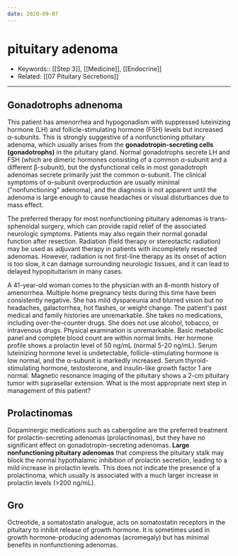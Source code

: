 ```yaml
---
date: 2020-09-07
---
```


# pituitary adenoma

- Keywords:: [[Step 3]], [[Medicine]], [[Endocrine]]
- Related: [[07 Pituitary Secretions]]
---

## Gonadotrophs adnenoma

This patient has amenorrhea and hypogonadism with suppressed luteinizing hormone (LH) and follicle-stimulating hormone (FSH) levels but increased α-subunits.  This is strongly suggestive of a nonfunctioning pituitary adenoma, which usually arises from the **gonadotropin-secreting cells (gonadotrophs)** in the pituitary gland.  Normal gonadotrophs secrete LH and FSH (which are dimeric hormones consisting of a common α-subunit and a different β-subunit), but the dysfunctional cells in most gonadotroph adenomas secrete primarily just the common α-subunit.  The clinical symptoms of α-subunit overproduction are usually minimal ("nonfunctioning" adenoma), and the diagnosis is not apparent until the adenoma is large enough to cause headaches or visual disturbances due to mass effect.

The preferred therapy for most nonfunctioning pituitary adenomas is trans-sphenoidal surgery, which can provide rapid relief of the associated neurologic symptoms.  Patients may also regain their normal gonadal function after resection.  Radiation (field therapy or stereotactic radiation) may be used as adjuvant therapy in patients with incompletely resected adenomas.  However, radiation is not first-line therapy as its onset of action is too slow, it can damage surrounding neurologic tissues, and it can lead to delayed hypopituitarism in many cases.

A 41-year-old woman comes to the physician with an 8-month history of amenorrhea.  Multiple home pregnancy tests during this time have been consistently negative.  She has mild dyspareunia and blurred vision but no headaches, galactorrhea, hot flashes, or weight change.  The patient's past medical and family histories are unremarkable.  She takes no medications, including over-the-counter drugs.  She does not use alcohol, tobacco, or intravenous drugs.  Physical examination is unremarkable.  Basic metabolic panel and complete blood count are within normal limits.  Her hormone profile shows a prolactin level of 50 ng/mL (normal 5-20 ng/mL).   Serum luteinizing hormone level is undetectable, follicle-stimulating hormone is low normal, and the α-subunit is markedly increased.  Serum thyroid-stimulating hormone, testosterone, and insulin-like growth factor 1 are normal.  Magnetic resonance imaging of the pituitary shows a 2-cm pituitary tumor with suprasellar extension.  What is the most appropriate next step in management of this patient?

## Prolactinomas

Dopaminergic medications such as cabergoline are the preferred treatment for prolactin-secreting adenomas (prolactinomas), but they have no significant effect on gonadotropin-secreting adenomas.  **Large nonfunctioning pituitary adenomas** that compress the pituitary stalk may block the normal hypothalamic inhibition of prolactin secretion, leading to a mild increase in prolactin levels.  This does not indicate the presence of a prolactinoma, which usually is associated with a much larger increase in prolactin levels (>200 ng/mL).

## Gro

Octreotide, a somatostatin analogue, acts on somatostatin receptors in the pituitary to inhibit release of growth hormone.  It is sometimes used in growth hormone-producing adenomas (acromegaly) but has minimal benefits in nonfunctioning adenomas.
